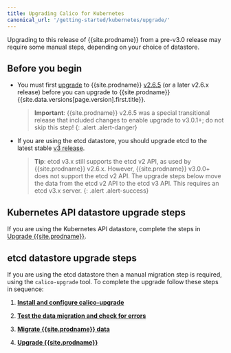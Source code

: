 ```yaml
---
title: Upgrading Calico for Kubernetes
canonical_url: '/getting-started/kubernetes/upgrade/'
---
```


Upgrading to this release of {{site.prodname}} from a pre-v3.0 release may require some manual steps, depending on
your choice of datastore.

## Before you begin

- You must first [upgrade](/v2.6/getting-started/kubernetes/upgrade) 
  to {{site.prodname}} [v2.6.5](https://github.com/projectcalico/calico/releases) 
  (or a later v2.6.x release) before you can upgrade to {{site.prodname}} 
  {{site.data.versions[page.version].first.title}}. 
  
  > **Important**: {{site.prodname}} v2.6.5 was a special transitional release that included changes to enable 
  > upgrade to v3.0.1+; do not skip this step!
  {: .alert .alert-danger}

- If you are using the etcd datastore, you should upgrade etcd to the latest stable 
  [v3 release](https://coreos.com/etcd/docs/latest/).  
  
  > **Tip**: etcd v3.x still supports the etcd v2 API, as used by {{site.prodname}} v2.6.x.
  > However, {{site.prodname}} v3.0.0+ does not support the etcd v2 API.  The upgrade steps below
  > move the data from the etcd v2 API to the etcd v3 API.  This requires an etcd v3.x server.
  {: .alert .alert-success}

## Kubernetes API datastore upgrade steps

If you are using the Kubernetes API datastore, complete the steps in 
[Upgrade {{site.prodname}}](/{{page.version}}/getting-started/kubernetes/upgrade/upgrade).

## etcd datastore upgrade steps

If you are using the etcd datastore then a manual migration step is required, using the 
`calico-upgrade` tool.  To complete the upgrade follow these steps in sequence:

1. **[Install and configure calico-upgrade](/{{page.version}}/getting-started/kubernetes/upgrade/setup)** 

1. **[Test the data migration and check for errors](/{{page.version}}/getting-started/kubernetes/upgrade/test)**

1. **[Migrate {{site.prodname}} data](/{{page.version}}/getting-started/kubernetes/upgrade/migrate)** 

1. **[Upgrade {{site.prodname}}](/{{page.version}}/getting-started/kubernetes/upgrade/upgrade)** 
